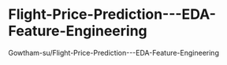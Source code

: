 # Flight-Price-Prediction---EDA-Feature-Engineering
Gowtham-su/Flight-Price-Prediction---EDA-Feature-Engineering
